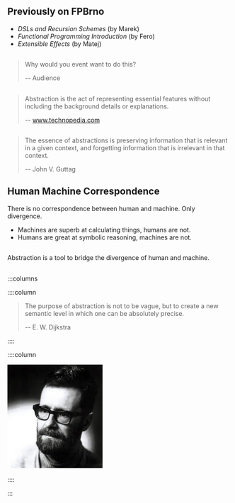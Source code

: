 ## Previously on FPBrno

* *DSLs and Recursion Schemes* (by Marek)
* *Functional Programming Introduction* (by Fero)
* *Extensible Effects* (by Matej)

##

> Why would you event want to do this?
>
>   -- Audience

##

> Abstraction is the act of representing essential features without 
> including the background details or explanations.
> 
> -- www.technopedia.com 

## 

> The essence of abstractions is preserving information that is relevant in a 
> given context, and forgetting information that 
> is irrelevant in that context. 
>
> -- John V. Guttag

## Human Machine Correspondence

There is no correspondence between human and machine. Only divergence.

* Machines are superb at calculating things, humans are not.
* Humans are great at symbolic reasoning, machines are not.

## 

Abstraction is a tool to bridge the divergence of human and machine.

##

:::columns

::::column

> The purpose of abstraction is not to be vague, but to create a new 
> semantic level in which one can be absolutely precise. 
> 
>   -- E. W. Dijkstra 

::::

::::column

![](./img/dijkstra.jpg)

::::

:::

